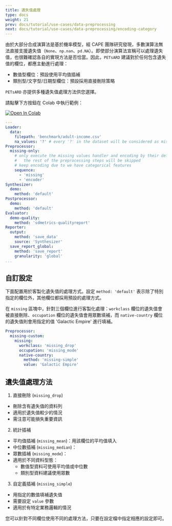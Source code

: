 ```yaml
---
title: 遺失值處理
type: docs
weight: 21
prev: docs/tutorial/use-cases/data-preprocessing
next: docs/tutorial/use-cases/data-preprocessing/encoding-category
---
```



由於大部分合成演算法是基於機率模型，經 CAPE 團隊研究發現，多數演算法無法直接支援遺失值（`None`、`np.nan`、`pd.NA`）。即使部分演算法宣稱可以處理遺失值，也很難確認各自的實現方法是否恰當。因此，`PETsARD` 建議對於任何包含遺失值的欄位，都應主動進行處理：

* 數值型欄位：預設使用平均值插補
* 類別型/文字型/日期型欄位：預設採用直接刪除策略

`PETsARD` 亦提供多種遺失值處理方法供您選擇。

請點擊下方按鈕在 Colab 中執行範例：

[![Open In Colab](https://colab.research.google.com/assets/colab-badge.svg)](https://colab.research.google.com/github/nics-tw/petsard/blob/main/demo/tutorial/use-cases/data-preprocessing/handling-missing-values.ipynb)

```yaml
---
Loader:
  data:
    filepath: 'benchmark/adult-income.csv'
    na_values: '?' # every '?' in the dataset will be considered as missing value
Preprocessor:
  missing-only:
    # only execute the missing values handler and encoding by their default,
    #   the rest of the preprocessing steps will be skipped
    # keep encoding due to we have categorical features
    sequence:
      - 'missing'
      - 'encoder'
Synthesizer:
  demo:
    method: 'default'
Postprocessor:
  demo:
    method: 'default'
Evaluator:
  demo-quality:
    method: 'sdmetrics-qualityreport'
Reporter:
  output:
    method: 'save_data'
    source: 'Synthesizer'
  save_report_global:
    method: 'save_report'
    granularity: 'global'
...
```

## 自訂設定

下面配置用於客製化遺失值的處理方式。設定 `method: 'default'` 表示除了特別指定的欄位外，其他欄位都採用預設的處理方式。

在 `missing` 區塊中，針對三個欄位進行客製化處理：`workclass` 欄位的遺失值會被直接刪除、`occupation` 欄位的遺失值會用眾數填補，而 `native-country` 欄位的遺失值則會用指定的值 'Galactic Empire' 進行填補。

```yaml
Preprocessor:
  missing-custom:
    missing:
      workclass: 'missing_drop'
      occupation: 'missing_mode'
      native-country:
        method: 'missing-simple'
        value: 'Galactic Empire'
```

## 遺失值處理方法

1. 直接刪除 (`missing_drop`)

  - 刪除含有遺失值的資料列
  - 適用於遺失值較少的情況
  - 需注意可能損失重要資訊

2. 統計插補

  - 平均值插補 (`missing_mean`)：用該欄位的平均值填入
  - 中位數插補 (`missing_median`)：
  - 眾數插補 (`missing_mode`)：
  - 適用於不同資料型態：
    - 數值型資料可使用平均值或中位數
    - 類別型資料建議使用眾數

3. 自定義插補 (`missing_simple`)

  - 用指定的數值填補遺失值
  - 需要設定 `value` 參數
  - 適用於有特定業務邏輯的情況

您可以針對不同欄位使用不同的處理方法，只要在設定檔中指定相應的設定即可。